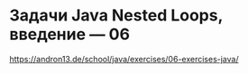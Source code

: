 # Задачи Java Nested Loops, введение — 06

https://andron13.de/school/java/exercises/06-exercises-java/